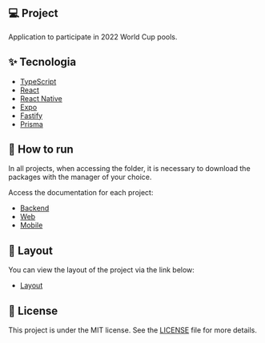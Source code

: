 ## 💻 Project

Application to participate in 2022 World Cup pools.

## ✨ Tecnologia

- [TypeScript](https://www.typescriptlang.org/)
- [React](https://reactjs.org/)
- [React Native](https://reactnative.dev/)
- [Expo](https://expo.dev/)
- [Fastify](https://www.fastify.io/)
- [Prisma](https://www.prisma.io/)

## 🚀 How to run

In all projects, when accessing the folder, it is necessary to download the packages with the manager of your choice.

Access the documentation for each project:

- [Backend](./server/README.md)
- [Web](./web/README.md)
- [Mobile](./mobile/README.md)

## 🔖 Layout

You can view the layout of the project via the link below:

- [Layout](https://www.figma.com/community/file/1169028343875283461)

## 📝 License

This project is under the MIT license. See the [LICENSE](LICENSE) file for more details.
